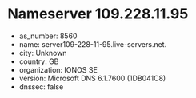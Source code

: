 # Nameserver 109.228.11.95

* as_number: 8560
* name: server109-228-11-95.live-servers.net.
* city: Unknown
* country: GB
* organization: IONOS SE
* version: Microsoft DNS 6.1.7600 (1DB041C8)
* dnssec: false
